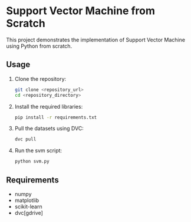 # Support Vector Machine from Scratch

This project demonstrates the implementation of Support Vector Machine using Python from scratch.

## Usage

1. Clone the repository:
    ```sh
    git clone <repository_url>
    cd <repository_directory>
    ```

2. Install the required libraries:
    ```sh
    pip install -r requirements.txt
    ```

3. Pull the datasets using DVC:
    ```sh
    dvc pull
    ```

4. Run the svm script:
    ```sh
    python svm.py
    ```


## Requirements

- numpy
- matplotlib
- scikit-learn
- dvc[gdrive]